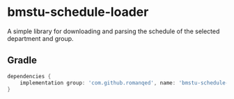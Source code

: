 # bmstu-schedule-loader

A simple library for downloading and parsing the schedule of the selected department and group.

## Gradle

```Groovy
dependencies {
    implementation group: 'com.github.romanqed', name: 'bmstu-schedule-loader', version: '1.0.3'
}
```
